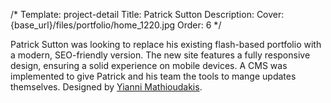 /*
Template: project-detail
Title: Patrick Sutton
Description:
Cover: {base_url}/files/portfolio/home_1220.jpg
Order: 6
*/

Patrick Sutton was looking to replace his existing flash-based portfolio with a modern, SEO-friendly version. The new site features a fully responsive design, ensuring a solid experience on mobile devices. A CMS was implemented to give Patrick and his team the tools to mange updates themselves. Designed by <a href="http://www.yiannifive.com/" target="_blank">Yianni Mathioudakis</a>.